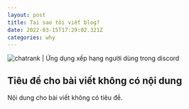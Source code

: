```yaml
---
layout: post
title: Tại sao tôi viết blog?
date: 2022-03-15T17:29:02.321Z
categories: why
---
```

![chatrank | Ứng dụng xếp hạng người dùng trong discord](/assets/uploads/bản-sao-của-chatrank-1-.png "chatrank | Ứng dụng xếp hạng người dùng trong discord")

## Tiêu đề cho bài viết không có nội dung

Nội dung cho bài viết không có tiêu đề.
